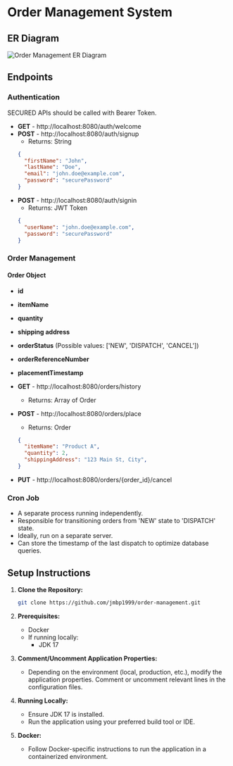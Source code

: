 # Order Management System

## ER Diagram
![Order Management ER Diagram](https://github.com/jmbp1999/order-management/assets/108087237/52349cff-ccc3-47d5-b9de-b2ba2e50dd68)

## Endpoints

### Authentication
SECURED APIs should be called with Bearer Token.

- **GET** - http://localhost:8080/auth/welcome
- **POST** - http://localhost:8080/auth/signup
  - Returns: String
  ```json
  {
    "firstName": "John",
    "lastName": "Doe",
    "email": "john.doe@example.com",
    "password": "securePassword"
  }
  ```
- **POST** - http://localhost:8080/auth/signin
  - Returns: JWT Token
  ```json
  {
    "userName": "john.doe@example.com",
    "password": "securePassword"
  }
  ```

### Order Management

#### Order Object
- **id**
- **itemName**
- **quantity**
- **shipping address**
- **orderStatus** (Possible values: ['NEW', 'DISPATCH', 'CANCEL'])
- **orderReferenceNumber**
- **placementTimestamp**

- **GET** - http://localhost:8080/orders/history
  - Returns: Array of Order
- **POST** - http://localhost:8080/orders/place
  - Returns: Order
  ```json
  {
    "itemName": "Product A",
    "quantity": 2,
    "shippingAddress": "123 Main St, City",
  }
  ```
- **PUT** - http://localhost:8080/orders/{order_id}/cancel

### Cron Job

- A separate process running independently.
- Responsible for transitioning orders from 'NEW' state to 'DISPATCH' state.
- Ideally, run on a separate server.
- Can store the timestamp of the last dispatch to optimize database queries.

## Setup Instructions

1. **Clone the Repository:**
   ```bash
   git clone https://github.com/jmbp1999/order-management.git
   ```

2. **Prerequisites:**
   - Docker
   - If running locally:
     - JDK 17

3. **Comment/Uncomment Application Properties:**
   - Depending on the environment (local, production, etc.), modify the application properties. Comment or uncomment relevant lines in the configuration files.

4. **Running Locally:**
   - Ensure JDK 17 is installed.
   - Run the application using your preferred build tool or IDE.

5. **Docker:**
   - Follow Docker-specific instructions to run the application in a containerized environment.
